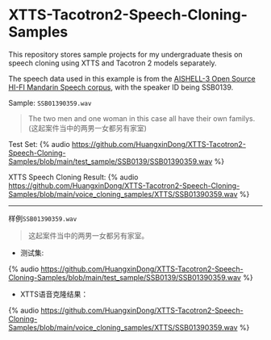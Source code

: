 # XTTS-Tacotron2-Speech-Cloning-Samples
This repository stores sample projects for my undergraduate thesis on speech cloning using XTTS and Tacotron 2 models separately.

The speech data used in this example is from the [AISHELL-3 Open Source HI-FI Mandarin Speech corpus](https://www.aishelltech.com/aishell_3), with the speaker ID being SSB0139.

Sample: `SSB01390359.wav`

> The two men and one woman in this case all have their own familys. (这起案件当中的两男一女都另有家室)

Test Set:
{% audio https://github.com/HuangxinDong/XTTS-Tacotron2-Speech-Cloning-Samples/blob/main/test_sample/SSB0139/SSB01390359.wav %}

XTTS Speech Cloning Result:
{% audio https://github.com/HuangxinDong/XTTS-Tacotron2-Speech-Cloning-Samples/blob/main/voice_cloning_samples/XTTS/SSB01390359.wav %}

---

样例`SSB01390359.wav`

> 这起案件当中的两男一女都另有家室。

- 测试集:

{% audio https://github.com/HuangxinDong/XTTS-Tacotron2-Speech-Cloning-Samples/blob/main/test_sample/SSB0139/SSB01390359.wav %}

- XTTS语音克隆结果：

{% audio https://github.com/HuangxinDong/XTTS-Tacotron2-Speech-Cloning-Samples/blob/main/voice_cloning_samples/XTTS/SSB01390359.wav %}
